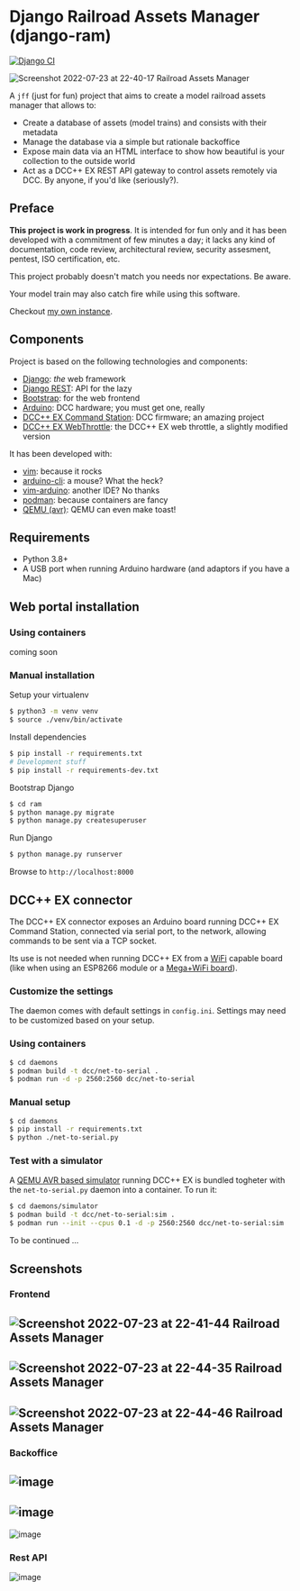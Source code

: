 # Django Railroad Assets Manager (django-ram)

[![Django CI](https://github.com/daniviga/django-rma/actions/workflows/django.yml/badge.svg)](https://github.com/daniviga/django-rma/actions/workflows/django.yml)

![Screenshot 2022-07-23 at 22-40-17 Railroad Assets Manager](https://user-images.githubusercontent.com/1818657/180622177-a4bba00e-47da-42b3-a7f6-b24773e69936.png)

A `jff` (just for fun) project that aims to create a
model railroad assets manager that allows to:

- Create a database of assets (model trains) and consists with their metadata
- Manage the database via a simple but rationale backoffice
- Expose main data via an HTML interface to show how beautiful is your collection
  to the outside world
- Act as a DCC++ EX REST API gateway to control assets remotely via DCC.
  By anyone, if you'd like (seriously?).

## Preface

**This project is work in progress**. It is intended for fun only and
it has been developed with a commitment of few minutes a day;
it lacks any kind of documentation, code review, architectural review,
security assesment, pentest, ISO certification, etc.

This project probably doesn't match you needs nor expectations. Be aware.

Your model train may also catch fire while using this software.

Checkout [my own instance](https://daniele.mynarrowgauge.org).

## Components

Project is based on the following technologies and components:

- [Django](https://www.djangoproject.com/): *the* web framework
- [Django REST](https://www.django-rest-framework.org/): API for the lazy
- [Bootstrap](https://getbootstrap.com/): for the web frontend
- [Arduino](https://arduino.cc): DCC hardware; you must get one, really
- [DCC++ EX Command Station](https://dcc-ex.com/): DCC firmware; an amazing project
- [DCC++ EX WebThrottle](https://github.com/DCC-EX/WebThrottle-EX): the DCC++ EX web throttle, a slightly modified version

It has been developed with:

- [vim](https://www.vim.org/): because it rocks
- [arduino-cli](https://github.com/arduino/arduino-cli/): a mouse? What the heck?
- [vim-arduino](https://github.com/stevearc/vim-arduino): another IDE? No thanks
- [podman](https://podman.io/): because containers are fancy
- [QEMU (avr)](https://qemu-project.gitlab.io/qemu/system/target-avr.html): QEMU can even make toast!


## Requirements

- Python 3.8+
- A USB port when running Arduino hardware (and adaptors if you have a Mac)

## Web portal installation

### Using containers

coming soon

### Manual installation

Setup your virtualenv

```bash
$ python3 -m venv venv
$ source ./venv/bin/activate
```

Install dependencies

```bash
$ pip install -r requirements.txt
# Development stuff
$ pip install -r requirements-dev.txt
```

Bootstrap Django

```bash
$ cd ram
$ python manage.py migrate
$ python manage.py createsuperuser
```

Run Django

```bash
$ python manage.py runserver
```

Browse to `http://localhost:8000`


## DCC++ EX connector

The DCC++ EX connector exposes an Arduino board running DCC++ EX Command Station,
connected via serial port, to the network, allowing commands to be sent via a
TCP socket.

Its use is not needed when running DCC++ EX from a [WiFi](https://dcc-ex.com/get-started/wifi-setup.html) capable board (like when
using an ESP8266 module or a [Mega+WiFi board](https://dcc-ex.com/advanced-setup/supported-microcontrollers/wifi-mega.html)).

### Customize the settings

The daemon comes with default settings in `config.ini`.
Settings may need to be customized based on your setup.


### Using containers

```bash
$ cd daemons
$ podman build -t dcc/net-to-serial .
$ podman run -d -p 2560:2560 dcc/net-to-serial
```

### Manual setup

```bash
$ cd daemons
$ pip install -r requirements.txt
$ python ./net-to-serial.py
```

### Test with a simulator

A [QEMU AVR based simulator](daemons/simulator/README.md) running DCC++ EX is bundled togheter with the `net-to-serial.py`
daemon into a container. To run it:

```bash
$ cd daemons/simulator
$ podman build -t dcc/net-to-serial:sim .
$ podman run --init --cpus 0.1 -d -p 2560:2560 dcc/net-to-serial:sim
```

To be continued ...

## Screenshots

### Frontend
![Screenshot 2022-07-23 at 22-41-44 Railroad Assets Manager](https://user-images.githubusercontent.com/1818657/180622406-760774a9-f028-44fc-b332-fa74e43307df.png)
---
![Screenshot 2022-07-23 at 22-44-35 Railroad Assets Manager](https://user-images.githubusercontent.com/1818657/180622342-40586d75-239a-400c-93a1-1cb9583a7d17.png)
---
![Screenshot 2022-07-23 at 22-44-46 Railroad Assets Manager](https://user-images.githubusercontent.com/1818657/180622321-1ab76440-9c6e-4667-9247-dbbcf6c6055c.png)
---



### Backoffice

![image](https://user-images.githubusercontent.com/1818657/175789937-3e4970a2-b37d-44c3-8605-62dabe209c65.png)
---
![image](https://user-images.githubusercontent.com/1818657/175789946-d7ce882c-1ba6-49b2-8e0a-1144e5c6bc35.png)
---
![image](https://user-images.githubusercontent.com/1818657/175789954-0735a4ea-bcaf-4a45-adbc-64105091b051.png)

### Rest API

![image](https://user-images.githubusercontent.com/1818657/180622471-ade06c84-c73b-41d5-a2a7-02a95b2ffc02.png)





